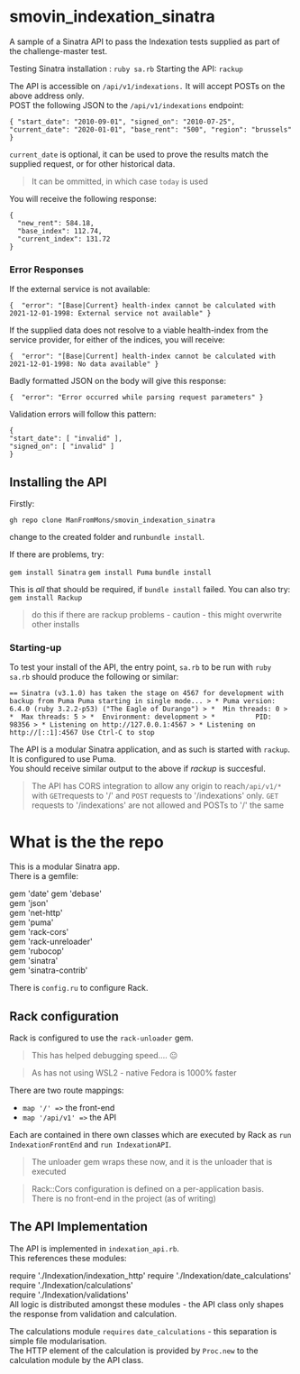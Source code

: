 

# smovin_indexation_sinatra

A sample of a Sinatra API to pass the Indexation tests supplied as part of the challenge-master test.

Testing Sinatra installation : `ruby sa.rb` Starting the API: `rackup`

The API is accessible on `/api/v1/indexations.` It will accept POSTs on the above address only.      
POST the following JSON to the `/api/v1/indexations` endpoint:

`{
"start_date": "2010-09-01",
"signed_on": "2010-07-25",
"current_date": "2020-01-01",
"base_rent": "500",
"region": "brussels"
}`

`current_date` is optional, it can be used to prove the results match the supplied request, or for other historical data.
> It can be ommitted, in which case `today` is used

You will receive the following response:

    {
      "new_rent": 584.18, 
      "base_index": 112.74, 
      "current_index": 131.72
    } 

### Error Responses
If the external service is not available:

    {  "error": "[Base|Current} health-index cannot be calculated with 2021-12-01-1998: External service not available" }

If the supplied data does not resolve to a viable health-index from the service provider, for either of the indices, you will receive:

    {  "error": "[Base|Current] health-index cannot be calculated with 2021-12-01-1998: No data available" }

Badly formatted JSON on the body will give this response:

    {  "error": "Error occurred while parsing request parameters" }

Validation errors will follow this pattern:

    {
    "start_date": [ "invalid" ],
    "signed_on": [ "invalid" ]
    }


## Installing the API
Firstly:

`gh repo clone ManFromMons/smovin_indexation_sinatra`

change to the created folder and run`bundle install`.

If there are problems, try:

`gem install Sinatra` `gem install Puma` `bundle install`

This is *all* that should be required, if `bundle install` failed.  You can also try:      
`gem install Rackup`

> do this if there are rackup problems - caution - this might overwrite other installs

### Starting-up
To test your install of the API, the entry point, `sa.rb` to be run with `ruby sa.rb` should produce the following or similar:

`== Sinatra (v3.1.0) has taken the stage on 4567 for development with backup from Puma Puma starting in single mode... > * Puma version: 6.4.0 (ruby 3.2.2-p53) ("The Eagle of Durango") > *  Min threads: 0 > *  Max threads: 5 > *  Environment: development > *          PID: 98356 > * Listening on http://127.0.0.1:4567 > * Listening on http://[::1]:4567 Use Ctrl-C to stop`

The API is a modular Sinatra application, and as such is started with `rackup`.  It is configured to use Puma.      
You should receive similar output to the above if *rackup* is succesful.

> The API has CORS integration to allow any origin to reach`/api/v1/*` with `GET`requests to '/' and `POST` requests to '/indexations' only.  `GET` requests to '/indexations' are not allowed and POSTs to '/' the same

# What is the the repo
This is a modular Sinatra app.        
There is a gemfile:

gem 'date'    gem 'debase'        
gem 'json'        
gem 'net-http'        
gem 'puma'        
gem 'rack-cors'        
gem 'rack-unreloader'        
gem 'rubocop'        
gem 'sinatra'        
gem 'sinatra-contrib'

There is `config.ru` to configure Rack.

## Rack configuration
Rack is configured to use the `rack-unloader` gem.

> This has helped debugging speed.... 😐

> As has not using WSL2 - native Fedora is 1000% faster

There are two route mappings:

* `map '/' =>` the front-end
* `map '/api/v1' =>` the API

Each are contained in there own classes which are executed by Rack as `run IndexationFrontEnd` and `run IndexationAPI`.

> The unloader gem wraps these now, and it is the unloader that is executed

> Rack::Cors configuration is defined on a per-application basis.      
> There is no front-end in the project (as of writing)

## The API Implementation
The API is implemented in `indexation_api.rb`.      
This references these modules:

require './Indexation/indexation_http' require './Indexation/date_calculations'    require './Indexation/calculations'        
require './Indexation/validations'      
All logic is distributed amongst these modules - the API class only shapes the response from validation and calculation.

The calculations module `requires` `date_calculations` - this separation is simple file modularisation.    
The HTTP element of the calculation  is provided by `Proc.new` to the calculation module by the API class.
